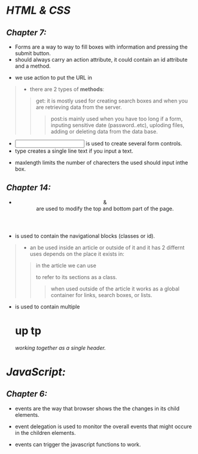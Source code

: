 # _HTML & CSS_
## ***Chapter 7:***
- Forms are a way to way to fill boxes with information and pressing the submit button.
- <form> should always carry an action attribute, it could contain an id attribute and a method.
- we use action to put the URL in <form action= "" method= ""></form>
> - there are 2 types of **methods**:
>> get: it is mostly used for creating search boxes and when you are retrieving data from the server.
>>> post:is mainly used when you have too long if a form, inputing sensitive date (password..etc), uploding files, adding or deleting data from the data base.
- <input> is used to create several form controls.
- type creates a single line text if you input a text.
* maxlength limits the number of charecters the used should input inthe box.

## ***Chapter 14:***
* <header> & <footer> are used to modify the top and bottom part of the page.
- <nav> is used to contain the navigational blocks (classes or id).
>- <aside> an be used inside an article or outside of it and it has 2 differnt uses depends on the place it exists in:
>> in the article we can use <aside> to refer to its sections as a class.
>>> when used outside of the article it works as a global container for links, search boxes, or lists.
+ <hgroup> is used to contain multiple <h1> up tp <h6> working together as a single header.

# _JavaScript:_
## ***Chapter 6:***
* events are the way that  browser shows the the changes in its child elements.
- event delegation is used to monitor the overall events that might occure in the children elements.
+ events can trigger the javascript functions to work.

